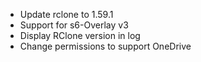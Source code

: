 - Update rclone to 1.59.1
- Support for s6-Overlay v3
- Display RClone version in log
- Change permissions to support OneDrive